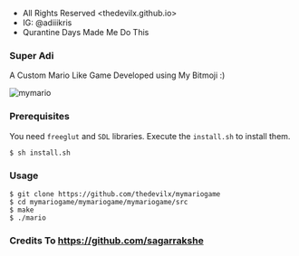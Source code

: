 * All Rights Reserved <thedevilx.github.io>
* IG: @adiiikris
* Qurantine Days Made Me Do This


### Super Adi

A Custom Mario Like Game Developed using My Bitmoji :)

![mymario](https://raw.githubusercontent.com/thedevilx/mymariogame/master/mymariogame/mymariogame/media/mymario.png)

### Prerequisites

You need `freeglut` and `SDL` libraries. Execute the `install.sh` to install them.

    $ sh install.sh 

### Usage

    $ git clone https://github.com/thedevilx/mymariogame
    $ cd mymariogame/mymariogame/mymariogame/src
    $ make
    $ ./mario
    
### Credits To https://github.com/sagarrakshe
